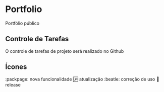 # Portfolio

Portfólio público

## Controle de Tarefas

O controle de tarefas de projeto será realizado no Github
## Ícones

:packpage: nova funcionalidade
:up: atualização
:beatle: correção de uso
:checkered_flag:release


